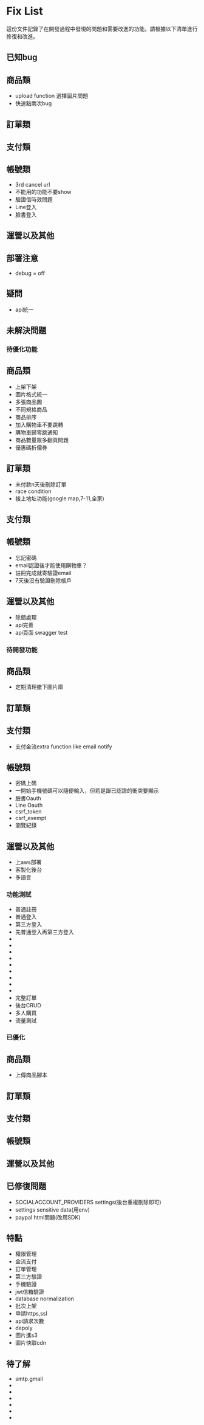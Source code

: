 # Fix List

這份文件記錄了在開發過程中發現的問題和需要改進的功能。請根據以下清單進行修復和改進。

## 已知bug
   ## 商品類
   - upload function 選擇圖片問題
   - 快速點兩次bug
   ## 訂單類

   ## 支付類

   ## 帳號類
   - 3rd cancel url
   - 不能用的功能不要show
   - 驗證信時效問題
   - Line登入
   - 臉書登入
   ## 運營以及其他

## 部署注意
   - debug = off

## 疑問
   - api統一

## 未解決問題

### 待優化功能
   ## 商品類
   - 上架下架
   - 圖片格式統一
   - 多張商品圖
   - 不同規格商品
   - 商品排序
   - 加入購物車不要跳轉
   - 購物車歸零跳通知
   - 商品數量眾多翻頁問題
   - 優惠碼折價券
   ## 訂單類
   - 未付款n天後刪除訂單
   - race condition
   - 接上地址功能(google map,7-11,全家)
   ## 支付類

   ## 帳號類
   - 忘記密碼
   - email認證後才能使用購物車？
   - 註冊完成就寄驗證email
   - 7天後沒有驗證刪除帳戶
   ## 運營以及其他
   - 除錯處理
   - api完善
   - api頁面 swagger test

### 待開發功能
   ## 商品類
   - 定期清理撤下圖片庫

   ## 訂單類

   ## 支付類
   - 支付金流extra function like email notify
   ## 帳號類
   - 密碼上碼
   - 一開始手機號碼可以隨便輸入，但若是跟已認證的衝突要顯示
   - 臉書Oauth
   - Line Oauth
   - csrf_token
   - csrf_exempt
   - 瀏覽紀錄
   ## 運營以及其他
   - 上aws部署
   - 客製化後台
   - 多語言

### 功能測試
   - 普通註冊
   - 普通登入
   - 第三方登入
   - 先普通登入再第三方登入
   - 
   -
   -
   -
   -
   -
   -
   -
   -
   - 完整訂單
   - 後台CRUD
   - 多人購買
   - 流量測試

### 已優化
   ## 商品類
   - 上傳商品腳本
   ## 訂單類

   ## 支付類

   ## 帳號類

   ## 運營以及其他

## 已修復問題
   - SOCIALACCOUNT_PROVIDERS settings(後台重複刪除即可)
   - settings sensitive data(用env)
   - paypal html問題(改用SDK)

## 特點
   - 權限管理
   - 金流支付
   - 訂單管理
   - 第三方驗證
   - 手機驗證
   - jwt信箱驗證
   - database normalization
   - 批次上架
   - 申請https,ssl
   - api請求次數
   - depoly
   - 圖片進s3
   - 圖片快取cdn

## 待了解
   - smtp.gmail
   -
   -
   -
   -
   -
   -